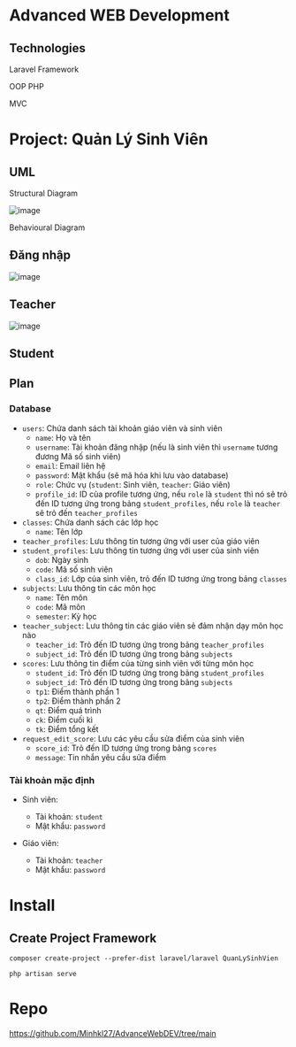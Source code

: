 # Advanced WEB Development

## Technologies

Laravel Framework

OOP PHP

MVC

# Project: Quản Lý Sinh Viên

## UML

Structural Diagram

![image](https://github.com/user-attachments/assets/f49d6470-fdc3-4d3a-9e25-639af0db019a)


Behavioural Diagram
## Đăng nhập
![image](https://github.com/user-attachments/assets/40848fa5-553a-457f-815d-1a2ff441a62a)

## Teacher
![image](https://github.com/user-attachments/assets/3b18d3c7-4139-41ca-8b38-783b130de636)

## Student


## Plan
### Database
- `users`: Chứa danh sách tài khoản giáo viên và sinh viên
    - `name`: Họ và tên
    - `username`: Tài khoản đăng nhập (nếu là sinh viên thì `username` tương đương Mã số sinh viên)
    - `email`: Email liên hệ
    - `password`: Mật khẩu (sẽ mã hóa khi lưu vào database)
    - `role`: Chức vụ (`student`: Sinh viên, `teacher`: Giáo viên)
    - `profile_id`: ID của profile tương ứng, nếu `role` là `student` thì nó sẽ trỏ đến ID tương ứng trong bảng `student_profiles`, nếu `role` là `teacher` sẽ trỏ đến `teacher_profiles`
- `classes`: Chứa danh sách các lớp học
    - `name`: Tên lớp
- `teacher_profiles`: Lưu thông tin tương ứng với user của giáo viên
- `student_profiles`: Lưu thông tin tương ứng với user của sinh viên
    - `dob`: Ngày sinh
    - `code`: Mã số sinh viên
    - `class_id`: Lớp của sinh viên, trỏ đến ID tương ứng trong bảng `classes`
- `subjects`: Lưu thông tin các môn học
    - `name`: Tên môn
    - `code`: Mã môn
    - `semester`: Kỳ học
- `teacher_subject`: Lưu thông tin các giáo viên sẻ đảm nhận dạy môn học nào
    - `teacher_id`: Trỏ đến ID tương ứng trong bảng `teacher_profiles`
    - `subject_id`: Trỏ đến ID tương ứng trong bảng `subjects`
- `scores`: Lưu thông tin điểm của từng sinh viên với từng môn học
    - `student_id`: Trỏ đến ID tương ứng trong bảng `student_profiles`
    - `subject_id`: Trỏ đến ID tương ứng trong bảng `subjects`
    - `tp1`: Điểm thành phần 1
    - `tp2`: Điểm thành phần 2
    - `qt`: Điểm quá trình
    - `ck`: Điểm cuối kì
    - `tk`: Điểm tổng kết
- `request_edit_score`: Lưu các yêu cầu sửa điểm của sinh viên
    - `score_id`: Trỏ đến ID tương ứng trong bảng `scores`
    - `message`: Tin nhắn yêu cầu sửa điểm

### Tài khoản mặc định
- Sinh viên:
    - Tài khoản: `student`
    - Mật khẩu: `password`

- Giáo viên:
    - Tài khoản: `teacher`
    - Mật khẩu: `password`

# Install

## Create Project Framework

```
composer create-project --prefer-dist laravel/laravel QuanLySinhVien

php artisan serve

```

# Repo
https://github.com/Minhkl27/AdvanceWebDEV/tree/main


